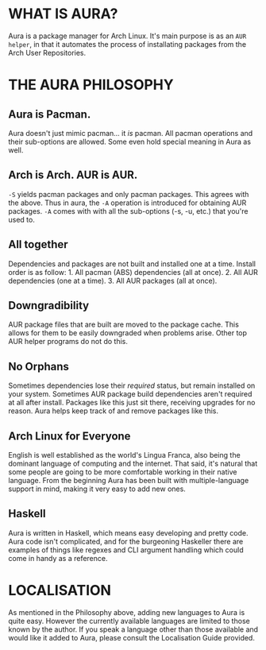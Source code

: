 WHAT IS AURA?
=============
Aura is a package manager for Arch Linux. It's main purpose is as an
`AUR helper`, in that it automates the process of installating packages
from the Arch User Repositories.

THE AURA PHILOSOPHY
===================
Aura is Pacman.
-----------------
  Aura doesn't just mimic pacman... it _is_ pacman.
  All pacman operations and their sub-options are allowed.
  Some even hold special meaning in Aura as well.

Arch is Arch. AUR is AUR.
-------------------------
  `-S` yields pacman packages and only pacman packages. This agrees with
  the above. Thus in aura, the `-A` operation is introduced for obtaining
  AUR packages. `-A` comes with with all the sub-options (-s, -u, etc.)
  that you're used to.  

All together
------------
  Dependencies and packages are not built and installed one at a time.
  Install order is as follow:
    1. All pacman (ABS) dependencies (all at once).
    2. All AUR dependencies (one at a time).
    3. All AUR packages (all at once).
  
Downgradibility
---------------
  AUR package files that are built are moved to the package cache.
  This allows for them to be easily downgraded when problems arise.
  Other top AUR helper programs do not do this. 

No Orphans
----------
  Sometimes dependencies lose their *required* status, but remain
  installed on your system. Sometimes AUR package build dependencies
  aren't required at all after install. Packages like this just
  sit there, receiving upgrades for no reason.
  Aura helps keep track of and remove packages like this. 

Arch Linux for Everyone
-----------------------
  English is well established as the world's Lingua Franca, also being
  the dominant language of computing and the internet. That said, it's
  natural that some people are going to be more comfortable working
  in their native language. From the beginning Aura has been built with
  multiple-language support in mind, making it very easy to add new ones.

Haskell
-------
  Aura is written in Haskell, which means easy developing and pretty code.
  Aura code isn't complicated, and for the burgeoning Haskeller there
  are examples of things like regexes and CLI argument handling which
  could come in handy as a reference.

LOCALISATION
============
As mentioned in the Philosophy above, adding new languages to Aura is
quite easy. However the currently available languages are limited to
those known by the author. If you speak a language other than those
available and would like it added to Aura, please consult the 
Localisation Guide provided.
